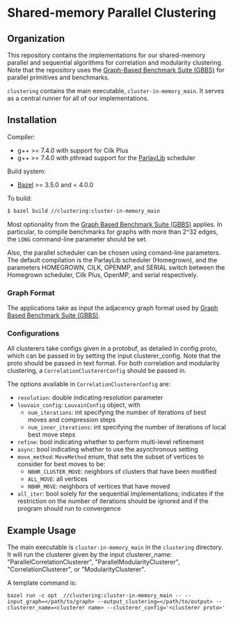 # Shared-memory Parallel Clustering

Organization
--------

This repository contains the implementations for our
shared-memory parallel and sequential algorithms for correlation and modularity 
clustering.  Note
that the repository uses the
[Graph-Based Benchmark Suite (GBBS)](https://github.com/ParAlg/gbbs)
for parallel primitives and benchmarks.

`clustering` contains the main executable, `cluster-in-memory_main`.
It serves as a central runner for all of our implementations.

<!---
`scripts/test_approx_kcore.py` is a script to run tests for ParallelLDS, 
LDS, and KCore.
-->

## Installation

Compiler:
* g++ &gt;= 7.4.0 with support for Cilk Plus
* g++ &gt;= 7.4.0 with pthread support for the [ParlayLib](https://github.com/cmuparlay/parlaylib) scheduler


Build system:
* [Bazel](https:://bazel.build) &gt;= 3.5.0 and &lt; 4.0.0

To build:
```sh
$ bazel build //clustering:cluster-in-memory_main
```

Most optionality from the [Graph Based Benchmark Suite (GBBS)](https://github.com/ParAlg/gbbs)
applies. In particular, to compile benchmarks for graphs with
more than 2^32 edges, the `LONG` command-line parameter should be set.

Also, the parallel scheduler can be chosen using comand-line parameters.
The default compilation is the ParlayLib scheduler (Homegrown), and the parameters HOMEGROWN, CILK, 
OPENMP, and SERIAL switch between the Homegrown scheduler, Cilk Plus, OpenMP, and serial
respectively.

### Graph Format

The applications take as input the adjacency graph format used by
[Graph Based Benchmark Suite (GBBS)](https://github.com/ParAlg/gbbs).

### Configurations

All clusterers take configs given
in a protobuf, as detailed in config.proto, which can be passed in by setting
the input clusterer_config. Note that the proto should be passed in text format.
For both correlation and modularity clustering, a `CorrelationClustererConfig`
should be passed in.

The options available in `CorrelationClustererConfig` are:
* `resolution`: double indicating resolution parameter
* `louvain_config`: `LouvainConfig` object, with
    *  `num_iterations`: int specifying the number of iterations of best moves and compression steps
    * `num_inner_iterations`: int specifying the number of iterations of local best move steps
* `refine`: bool indicating whether to perform multi-level refinement
* `async`: bool indicating whether to use the asynchronous setting
* `move_method`: `MoveMethod` enum, that sets the subset of vertices to consider for best moves to be:
    * `NBHR_CLUSTER_MOVE`: neighbors of clusters that have been modified
    * `ALL_MOVE`: all vertices
    * `NBHR_MOVE`: neighbors of vertices that have moved
* `all_iter`: bool solely for the sequential implementations; indicates if the restriction on the number of iterations should be ignored and if the program should run to convergence

## Example Usage

The main executable is `cluster-in-memory_main` in the `clustering` directory. It
will run the clusterer given by the input clusterer_name: "ParallelCorrelationClusterer",
"ParallelModularityClusterer", "CorrelationClusterer", or "ModularityClusterer".

A template command is:

```
bazel run -c opt  //clustering:cluster-in-memory_main -- --input_graph=</path/to/graph> --output_clustering=</path/to/output> --clusterer_name=<clusterer name> --clusterer_config='<clusterer proto>'
```
